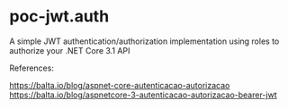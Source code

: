 # poc-jwt.auth
A simple JWT authentication/authorization implementation using roles to authorize your .NET Core 3.1 API

References:

https://balta.io/blog/aspnet-core-autenticacao-autorizacao
https://balta.io/blog/aspnetcore-3-autenticacao-autorizacao-bearer-jwt

